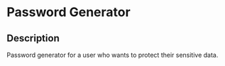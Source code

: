 # Password Generator

## Description
Password generator for a user who wants to protect their sensitive data.
